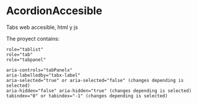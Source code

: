 # AcordionAccesible
Tabs web accesible, html y js

The proyect contains:
	
	role="tablist"
	role="tab" 
	role="tabpanel"

	aria-controls="tabPanelx"
	aria-labelledby="tabx-label"
	aria-selected="true" or aria-selected="false" (changes depending is selected)
	aria-hidden="false" aria-hidden="true" (changes depending is selected)
	tabindex="0" or tabindex="-1" (changes depending is selected)
